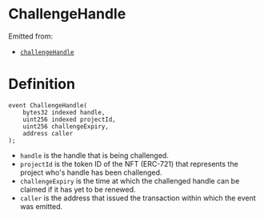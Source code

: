 # ChallengeHandle

Emitted from:

* [`challengeHandle`](../write/claimhandle.md)

# Definition

```solidity
event ChallengeHandle(
    bytes32 indexed handle,
    uint256 indexed projectId,
    uint256 challengeExpiry,
    address caller
);
```

* `handle` is the handle that is being challenged. 
* `projectId` is the token ID of the NFT (ERC-721) that represents the project who's handle has been challenged.
* `challengeExpiry` is the time at which the challenged handle can be claimed if it has yet to be renewed.
* `caller` is the address that issued the transaction within which the event was emitted.
